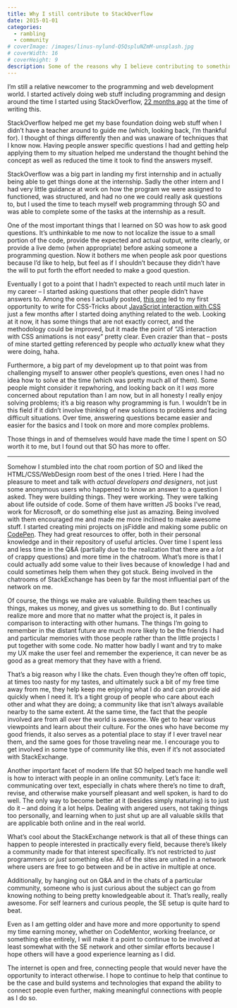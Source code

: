 ```yaml
---
title: Why I still contribute to StackOverflow
date: 2015-01-01
categories:
  - rambling
  - community
# coverImage: /images/linus-nylund-Q5QspluNZmM-unsplash.jpg
# coverWidth: 16
# coverHeight: 9
description: Some of the reasons why I believe contributing to something like StackOverflow is important.
---
```


I’m still a relative newcomer to the programming and web development world. I started actively doing web stuff including programming and design around the time I started using StackOverflow, <a href="https://stackoverflow.com/users/2065702/zach-saucier">22 months ago</a> at the time of writing this.

StackOverflow helped me get my base foundation doing web stuff when I didn’t have a teacher around to guide me (which, looking back, I’m thankful for). I thought of things differently then and was unaware of techniques that I know now. Having people answer specific questions I had and getting help applying them to my situation helped me understand the thought behind the concept as well as reduced the time it took to find the answers myself.

StackOverflow was a big part in landing my first internship and <!--more-->in actually being able to get things done at the internship. Sadly the other intern and I had very little guidance at work on how the program we were assigned to functioned, was structured, and had no one we could really ask questions to, but I used the time to teach myself web programming through SO and was able to complete some of the tasks at the internship as a result.

One of the most important things that I learned on SO was how to ask good questions. It’s unthinkable to me now to not localize the issue to a small portion of the code, provide the expected and actual output, write clearly, or provide a live demo (when appropriate) before asking someone a programming question. Now it bothers me when people ask poor questions because I’d like to help, but feel as if I shouldn’t because they didn’t have the will to put forth the effort needed to make a good question.

Eventually I got to a point that I hadn’t expected to reach until much later in my career – I started asking questions that other people didn’t have answers to. Among the ones I actually posted, <a href="https://stackoverflow.com/questions/18006099/get-set-current-keyframes-percentage-change-keyframes">this one</a> led to my first opportunity to write for CSS-Tricks about <a href="https://css-tricks.com/controlling-css-animations-transitions-javascript/">JavaScript interaction with CSS</a> just a few months after I started doing anything related to the web. Looking at it now, it has some things that are not exactly correct, and the methodology could be improved, but it made the point of “JS interaction with CSS animations is not easy” pretty clear. Even crazier than that – posts of mine started getting referenced by people who _actually_ knew what they were doing, haha.

Furthermore, a big part of my development up to that point was from challenging myself to answer other people’s questions, even ones I had no idea how to solve at the time (which was pretty much all of them). Some people might consider it repwhoring, and looking back on it I _was_ more concerned about reputation than I am now, but in all honesty I really enjoy solving problems; it’s a big reason why programming is fun. I wouldn’t be in this field if it didn’t involve thinking of new solutions to problems and facing difficult situations. Over time, answering questions became easier and easier for the basics and I took on more and more complex problems.

Those things in and of themselves would have made the time I spent on SO worth it to me, but I found out that SO has more to offer.

<hr>

Somehow I stumbled into the chat room portion of SO and liked the HTML/CSS/WebDesign room best of the ones I tried. Here I had the pleasure to meet and talk with _actual developers and designers_, not just some anonymous users who happened to know an answer to a question I asked. They were building things. They were working. They were talking about life outside of code. Some of them have written JS books I’ve read, work for Microsoft, or do something else just as amazing. Being involved with them encouraged me and made me more inclined to make awesome stuff. I started creating mini projects on jsFiddle and making some public on <a href="https://codepen.io/ZachSaucier">CodePen</a>. They had great resources to offer, both in their personal knowledge and in their repository of useful articles. Over time I spent less and less time in the Q&amp;A (partially due to the realization that there are a _lot_ of crappy questions) and more time in the chatroom. What’s more is that I could actually add some value to their lives because of knowledge I had and could sometimes help them when they got stuck. Being involved in the chatrooms of StackExchange has been by far the most influential part of the network on me.

Of course, the things we make are valuable. Building them teaches us things, makes us money, and gives us something to do. But I continually realize more and more that no matter what the project is, it pales in comparison to interacting with other humans. The things I’m going to remember in the distant future are much more likely to be the friends I had and particular memories with those people rather than the little projects I put together with some code. No matter how badly I want and try to make my UX make the user feel and remember the experience, it can never be as good as a great memory that they have with a friend.

That’s a big reason why I like the chats. Even though they’re often off topic, at times too nasty for my tastes, and ultimately suck a bit of my free time away from me, they help keep me enjoying what I do and can provide aid quickly when I need it. It’s a tight group of people who care about each other and what they are doing; a community like that isn’t always available nearby to the same extent. At the same time, the fact that the people involved are from all over the world is awesome. We get to hear various viewpoints and learn about their culture. For the ones who have become my good friends, it also serves as a potential place to stay if I ever travel near them, and the same goes for those traveling near me. I encourage you to get involved in some type of community like this, even if it’s not associated with StackExchange.

Another important facet of modern life that SO helped teach me handle well is how to interact with people in an online community. Let’s face it: communicating over text, especially in chats where there’s no time to draft, revise, and otherwise make yourself pleasant and well spoken, is hard to do well. The only way to become better at it (besides simply maturing) is to just do it – and doing it a lot helps. Dealing with angered users, not taking things too personally, and learning when to just shut up are all valuable skills that are applicable both online and in the real world.

What’s cool about the StackExchange network is that all of these things can happen to people interested in practically every field, because there’s likely a community made for that interest specifically. It’s not restricted to _just_ programmers or _just_ something else. All of the sites are united in a network where users are free to go between and be in active in multiple at once.

Additionally, by hanging out on Q&amp;A and in the chats of a particular community, someone who is just curious about the subject can go from knowing nothing to being pretty knowledgeable about it. That’s really, really awesome. For self learners and curious people, the SE setup is quite hard to beat.

Even as I am getting older and have more and more opportunity to spend my time earning money, whether on CodeMentor, working freelance, or something else entirely, I will make it a point to continue to be involved at least somewhat with the SE network and other similar efforts because I hope others will have a good experience learning as I did.

The internet is open and free, connecting people that would never have the opportunity to interact otherwise. I hope to continue to help that continue to be the case and build systems and technologies that expand the ability to connect people even further, making meaningful connections with people as I do so.

